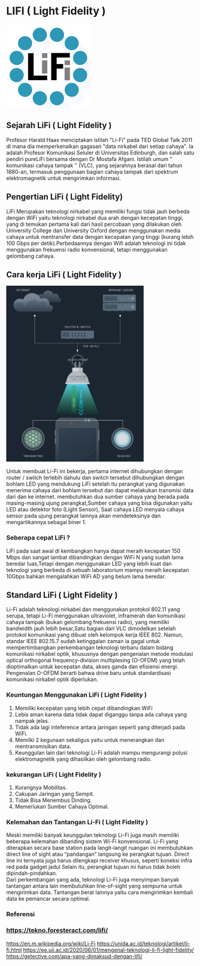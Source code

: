 # LIFI ( Light Fidelity )

![Image](hz1.jpg)

## Sejarah LiFi ( Light Fidelity )
  Profesor Harald Haas menciptakan istilah "Li-Fi" pada TED Global Talk 2011 di mana dia memperkenalkan gagasan "data nirkabel dari setiap cahaya". Ia adalah Profesor Komunikasi Seluler di Universitas Edinburgh, dan salah satu pendiri pureLiFi bersama dengan Dr Mostafa Afgani. Istilah umum " komunikasi cahaya tampak " (VLC), yang sejarahnya berasal dari tahun 1880-an, termasuk penggunaan bagian cahaya tampak dari spektrum elektromagnetik untuk mengirimkan informasi.

## Pengertian LiFi ( Light Fidelity)
  LiFi Merupakan teknologi nirkabel yang memiliki fungsi tidak jauh berbeda dengan WiFi yaitu teknologi nirkabel dua arah dengan kecepatan tinggi, yang di temukan pertama kali dari hasil percobaan yang dilakukan oleh University College dan University Oxford dengan menggunakan media cahaya untuk mentransfer data dengan kecepatan yang tinggi (kurang lebih 100 Gbps per detik).Perbedaannya dengan Wifi adalah teknologi ini tidak menggunakan frekuensi radio konvensional, tetapi menggunakan gelombang cahaya.

## Cara kerja LiFi ( Light Fidelity )
![Image](gmbr1.png)

  Untuk membuat Li-Fi ini bekerja, pertama internet dihubungkan dengan router / switch terlebih dahulu dan switch tersebut dihubungkan dengan bohlam LED yang mendukung LiFi setelah itu perangkat yang digunakan menerima cahaya dari bohlam tersebut dan dapat melakukan transmisi data dari dan ke internet.
membutuhkan dua sumber cahaya yang berada pada masing-masing ujung perangkat,Sumber cahaya yang bisa digunakan yaitu LED atau detektor foto (Light Sensor), Saat cahaya LED menyala cahaya sensor pada ujung perangkat lainnya akan mendeteksinya dan mengartikannya sebagai biner 1.

### Seberapa cepat LiFi ?
LiFi pada saat awal di kembangkan hanya dapat meraih kecepatan 150 Mbps dan sangat lambat dibandingkan dengan WiFi N yang sudah lama beredar luas,Tetapi dengan menggunakan LED yang lebih kuat dan teknologi yang berbeda di sebuah laboratorium mampu meraih kecepatan 10Gbps bahkan mengalahkan WiFi AD yang belum lama beredar.

## Standard LiFi ( Light Fidelity )
  Li-Fi adalah teknologi nirkabel dan menggunakan protokol 802.11 yang serupa, tetapi Li-Fi menggunakan ultraviolet, inframerah dan komunikasi cahaya tampak (bukan gelombang frekuensi radio), yang memiliki bandwidth jauh lebih besar,Satu bagian dari VLC dimodelkan setelah protokol komunikasi yang dibuat oleh kelompok kerja IEEE 802. Namun, standar IEEE 802.15.7 sudah ketinggalan zaman ia gagal untuk mempertimbangkan perkembangan teknologi terbaru dalam bidang komunikasi nirkabel optik, khususnya dengan pengenalan metode modulasi optical orthogonal frequency-division multiplexing (O-OFDM) yang telah dioptimalkan untuk kecepatan data, akses ganda dan efisiensi energi. Pengenalan O-OFDM berarti bahwa drive baru untuk standardisasi komunikasi nirkabel optik diperlukan.
 
### Keuntungan Menggunakan LiFi ( Light Fidelity )
 1. Memiliki kecepatan yang lebih cepat dibandingkan WiFi
 2. Lebis aman karena data tidak dapat diganggu tanpa ada cahaya yang nampak jelas.
 3. Tidak ada lagi inteference antara jaringan seperti yang diterjadi pada WiFi.
 4. Memilki 2 kegunaan sekaligus yaitu untuk menerangkan dan mentransmisikan data.
 5. Keunggulan lain dari teknologi Li-Fi adalah mampu mengurangi polusi elektromagnetik yang dihasilkan oleh gelombang radio.

 ### kekurangan LiFi ( Light Fidelity )
  1. Kurangnya Mobilitas.
  2. Cakupan Jaringan yang Sempit.
  3. Tidak Bisa Menembus Dinding.
  4. Memerlukan Sumber Cahaya Optimal.
  
### Kelemahan dan Tantangan Li-Fi ( Light Fidelity )
  Meski memiliki banyak keunggulan teknologi Li-Fi juga masih memiliki beberapa kelemahan dibanding sistem Wi-Fi konvensional. Li-Fi yang diterapkan secara base station pada langit-langit ruangan ini membutuhkan direct line of sight atau “pandangan” langsung ke perangkat tujuan. Direct line ini ternyata juga harus dilengkapi receiver khusus, seperti koneksi infra red pada gadget jadul Selain itu, perangkat tujuan ini harus tidak boleh dipindah-pindahkan.  
Dari perkembangan yang ada, teknologi Li-Fi juga menyimpan banyak tantangan antara lain membutuhkan line-of-sight yang sempurna untuk mengirimkan data. Tantangan berat lainnya yaitu cara mengirimkan kembali data ke pemancar secara optimal.
 
 
 ### Referensi
  ### https://tekno.foresteract.com/lifi/
   https://en.m.wikipedia.org/wiki/Li-Fi
   https://unida.ac.id/teknologi/artikel/li-fi.html
   https://ee.uii.ac.id/2020/06/01/mengenal-teknologi-li-fi-light-fidelity/
   https://getective.com/apa-yang-dimaksud-dengan-lifi/



